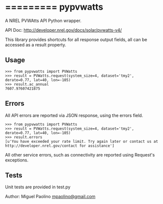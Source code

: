=========
pypvwatts
=========

A NREL PVWAtts API Python wrapper.

API Doc: http://developer.nrel.gov/docs/solar/pvwatts-v4/

This library provides shortcuts for all response output fields, all can be
accessed as a result property.

Usage
-----

    >>> from pypvwatts import PVWatts
    >>> result = PVWatts.request(system_size=4, dataset='tmy2', derate=0.77, lat=40, lon=-105)
    >>> result.ac_annual
    7607.97607421875    


Errors
------

All API errors are reported via JSON response, using the errors field.


    >>> from pypvwatts import PVWatts
    >>> result = PVWatts.request(system_size=4, dataset='tmy2', derate=0.77, lat=40, lon=-105)
    >>> result.errors
    [u'You have exceeded your rate limit. Try again later or contact us at http://developer.nrel.gov/contact for assistance']


All other service errors, such as connectivity are reported using Request's exceptions.


Tests
-----

Unit tests are provided in test.py

Author: Miguel Paolino <mpaolino@gmail.com>
